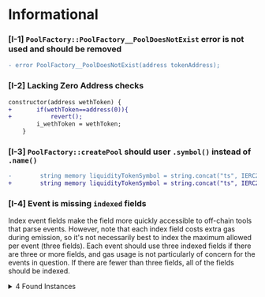 


# Informational

### [I-1] `PoolFactory::PoolFactory__PoolDoesNotExist` error is not used and should be removed

```diff
- error PoolFactory__PoolDoesNotExist(address tokenAddress);
```

### [I-2] Lacking Zero Address checks 
```diff
constructor(address wethToken) {
+       if(wethToken==address(0)){
+           revert();
        i_wethToken = wethToken;
    }
```

### [I-3] `PoolFactory::createPool` should user `.symbol()` instead of `.name()`

```diff
-        string memory liquidityTokenSymbol = string.concat("ts", IERC20(tokenAddress).name());
+        string memory liquidityTokenSymbol = string.concat("ts", IERC20(tokenAddress).symbol());
```

### [I-4] Event is missing `indexed` fields

Index event fields make the field more quickly accessible to off-chain tools that parse events. However, note that each index field costs extra gas during emission, so it's not necessarily best to index the maximum allowed per event (three fields). Each event should use three indexed fields if there are three or more fields, and gas usage is not particularly of concern for the events in question. If there are fewer than three fields, all of the fields should be indexed.

<details><summary>4 Found Instances</summary>


- Found in src/PoolFactory.sol [Line: 38](src/PoolFactory.sol#L38)

	```solidity
	    event PoolCreated(address tokenAddress, address poolAddress);
	```

- Found in src/TSwapPool.sol [Line: 53](src/TSwapPool.sol#L53)

	```solidity
	    event LiquidityAdded(
	```

- Found in src/TSwapPool.sol [Line: 58](src/TSwapPool.sol#L58)

	```solidity
	    event LiquidityRemoved(
	```

- Found in src/TSwapPool.sol [Line: 63](src/TSwapPool.sol#L63)

	```solidity
	    event Swap(
	```

</details>
